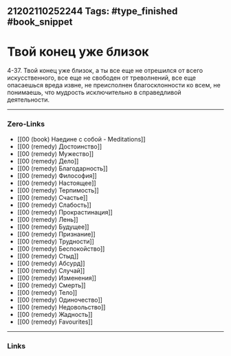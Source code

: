 21202110252244
Tags: #type_finished #book_snippet 
---
# Твой конец уже близок

 4-37. Твой конец уже близок, а ты все еще не отрешился от всего искусственного, все еще не свободен от треволнений, все еще опасаешься вреда извне, не преисполнен благосклонности ко всем, не понимаешь, что мудрость исключительно в справедливой деятельности. 

---
### Zero-Links
 - [[00 (book) Наедине с собой - Meditations]]
 - [[00 (remedy) Достоинство]]
 - [[00 (remedy) Мужество]]
 - [[00 (remedy) Дело]]
 - [[00 (remedy) Благодарность]]
 - [[00 (remedy) Философия]]
 - [[00 (remedy) Настоящее]]
 - [[00 (remedy) Терпимость]]
 - [[00 (remedy) Счастье]]
 - [[00 (remedy) Слабость]]
 - [[00 (remedy) Прокрастинация]]
 - [[00 (remedy) Лень]]
 - [[00 (remedy) Будущее]]
 - [[00 (remedy) Признание]]
 - [[00 (remedy) Трудности]]
 - [[00 (remedy) Беспокойство]]
 - [[00 (remedy) Стыд]]
 - [[00 (remedy) Абсурд]]
 - [[00 (remedy) Случай]]
 - [[00 (remedy) Изменения]]
 - [[00 (remedy) Смерть]]
 - [[00 (remedy) Тело]]
 - [[00 (remedy) Одиночество]]
 - [[00 (remedy) Недовольство]]
 - [[00 (remedy) Жадность]]
 - [[00 (remedy) Favourites]]
---
### Links
